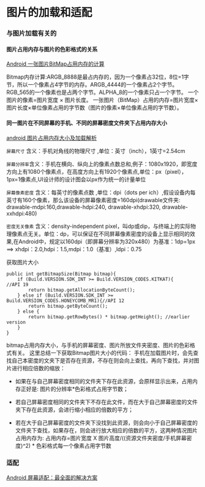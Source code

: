 # 图片的加载和适配

### 与图片加载有关的

#### 图片占用内存与图片的色彩格式的关系
[Android 一张图片BitMap占用内存的计算](https://www.jianshu.com/p/5752eae2f27a)

Bitmap内存计算:ARGB_8888是最占内存的，因为一个像素占32位，8位=1字节，所以一个像素占4字节的内存。ARGB_4444的一个像素占2个字节。RGB_565的一个像素也是占两个字节。ALPHA_8的一个像素只占一个字节。
一个图片的像素=图片宽度 × 图片长度。
一张图片（BitMap）占用的内存=图片宽度×图片长度×单位像素占用的字节数（图片的像素×单位像素占用的字节数）。

#### 同一图片在不同屏幕的手机、不同的屏幕密度文件夹下占用内存大小
[android 图片占用内存大小及加载解析](https://blog.csdn.net/smileiam/article/details/68946182)

`屏幕尺寸` 含义：手机对角线的物理尺寸 ,单位：英寸（inch），1英寸=2.54cm

`屏幕分辨率`含义：手机在横向、纵向上的像素点数总和,例子：1080x1920，即宽度方向上有1080个像素点，在高度方向上有1920个像素点,单位：px（pixel），1px=1像素点,UI设计师的设计图会以px作为统一的计量单位

`屏幕像素密度` 含义：每英寸的像素点数 ,单位：dpi（dots per ich）,假设设备内每英寸有160个像素，那么该设备的屏幕像素密度=160dpi(drawable文件夹: drawable-mdpi:160,drawable-hdpi:240, drawable-xhdpi:320, drawable-xxhdpi:480)

`密度无关像素` 含义：density-independent pixel，叫dp或dip，与终端上的实际物理像素点无关。单位：dp，可以保证在不同屏幕像素密度的设备上显示相同的效果,在Android中，规定以160dpi（即屏幕分辨率为320x480）为基准：1dp=1px  ==> xhdpi：2.0,hdpi：1.5,mdpi：1.0（基准）,ldpi：0.75

获取图片大小
```
public int getBitmapSize(Bitmap bitmap){
    if (Build.VERSION.SDK_INT >= Build.VERSION_CODES.KITKAT){     //API 19
        return bitmap.getAllocationByteCount();
    } else if (Build.VERSION.SDK_INT >= Build.VERSION_CODES.HONEYCOMB_MR1){//API 12
        return bitmap.getByteCount();
    } else {
        return bitmap.getRowBytes() * bitmap.getHeight(); //earlier version
    }
}
```
bitmap占用内存大小，与手机的屏幕密度、图片所放文件夹密度、图片的色彩格式有关。 
这里总结一下获取Bitmap图片大小的代码： 
手机在加载图片时，会先查找自己本密度的文夹下是否存在资源，不存在则会向上查找，再向下查找，并对图片进行相应倍数的缩放：

  * 如果在与自己屏幕密度相同的文件夹下存在此资源，会原样显示出来，占用内存正好是: 图片的分辨率*色彩格式占用字节数；

  * 若自己屏幕密度相同的文件夹下不存在此文件，而在大于自己屏幕密度的文件夹下存在此资源，会进行缩小相应的倍数的平方；

  * 若在大于自己屏幕密度的文件夹下没找到此资源，则会向小于自己屏幕密度的文件夹下查找，如果存在，则会进行放大相应的倍数的平方，这两种情况图片占用内存为: 
占用内存=图片宽度 X 图片高度/((资源文件夹密度/手机屏幕密度)^2) * 色彩格式每一个像素占用字节数

### 适配
[Android 屏幕适配：最全面的解决方案](https://www.jianshu.com/p/ec5a1a30694b)


